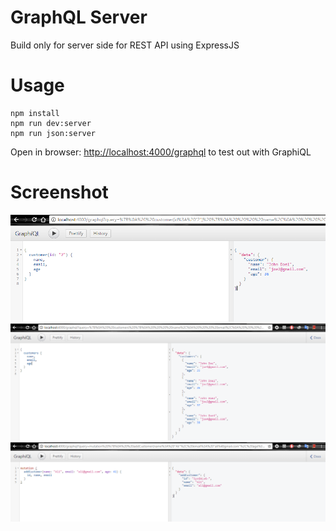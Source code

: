 # GraphQL Server
Build only for server side for REST API using ExpressJS

# Usage
```
npm install
npm run dev:server
npm run json:server
```
Open in browser: [http://localhost:4000/graphql](http://localhost:4000/graphql) to test out with GraphiQL

# Screenshot
![docs/graphql-customer.png](docs/graphql-customer.png)
![docs/graphql-customers.png](docs/graphql-customers.png)
![docs/graphql-customer-add.png](docs/graphql-customer-add.png)
